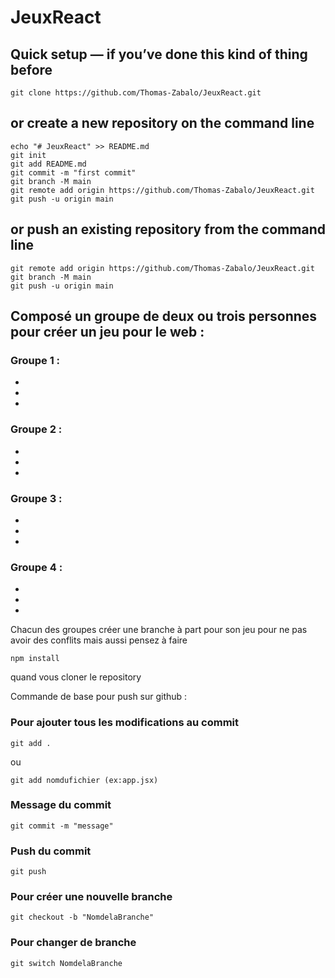 # JeuxReact

## Quick setup — if you’ve done this kind of thing before
```
git clone https://github.com/Thomas-Zabalo/JeuxReact.git
```
## or create a new repository on the command line
```
echo "# JeuxReact" >> README.md
git init
git add README.md
git commit -m "first commit"
git branch -M main
git remote add origin https://github.com/Thomas-Zabalo/JeuxReact.git
git push -u origin main
```
## or push an existing repository from the command line
```
git remote add origin https://github.com/Thomas-Zabalo/JeuxReact.git
git branch -M main
git push -u origin main
```


## Composé un groupe de deux ou trois personnes pour créer un jeu pour le web :
### Groupe 1 :
- 
-
-

### Groupe 2 :
-
-
-

### Groupe 3 :
- 
-
-

### Groupe 4 :
- 
-
-

Chacun des groupes créer une branche à part pour son jeu pour ne pas avoir des conflits mais aussi pensez à faire 
```
npm install
```
quand vous cloner le repository

Commande de base pour push sur github :

### Pour ajouter tous les modifications au commit
```
git add . 
```
ou 
```
git add nomdufichier (ex:app.jsx)
```

### Message du commit
```
git commit -m "message"
```

### Push du commit
```
git push
```

### Pour créer une nouvelle branche
```
git checkout -b "NomdelaBranche"
```

### Pour changer de branche
```
git switch NomdelaBranche
```

